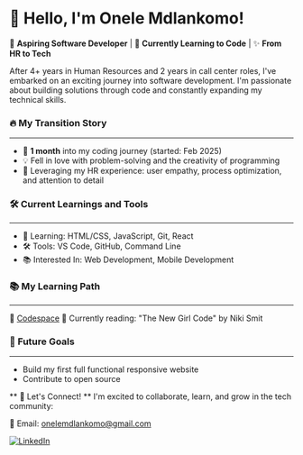 # 👋 Hello, I'm Onele Mdlankomo!

🚀 **Aspiring Software Developer** | 🌱 **Currently Learning to Code** | ✨ **From HR to Tech**

After 4+ years in Human Resources and 2 years in call center roles, I've embarked on an exciting journey into software development. I'm passionate about building solutions through code and constantly expanding my technical skills.

### 🔥 My Transition Story
------------
- 📅 **1 month** into my coding journey (started: Feb 2025)
- 💡 Fell in love with problem-solving and the creativity of programming
- 🧩 Leveraging my HR experience: user empathy, process optimization, and attention to detail

### 🛠️ Current Learnings and Tools
------------
- 🌱 Learning: HTML/CSS, JavaScript, Git, React
- 🛠️ Tools: VS Code, GitHub, Command Line
- 📚 Interested In: Web Development, Mobile Development

### 📚 My Learning Path
------------
🔗 [Codespace](https://www.codespace.co.za/ "Codespace")
📖 Currently reading: "The New Girl Code" by Niki Smit

### 🌟 Future Goals
------------
- Build my first full functional responsive website
- Contribute to open source

** 💬 Let's Connect! **
I'm excited to collaborate, learn, and grow in the tech community:

📧 Email: onelemdlankomo@gmail.com

[![LinkedIn](https://img.shields.io/badge/-LinkedIn-blue?style=flat&logo=linkedin&logoColor=white)](https://linkedin.com/in/onele-mdlankomo-65a0b0160) 

